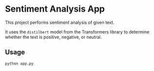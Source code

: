 # Sentiment Analysis App

This project performs sentiment analysis of given text.

It uses the `distilbert` model from the Transformers library to determine whether the text is positive, negative, or neutral.

## Usage
```bash
python app.py
